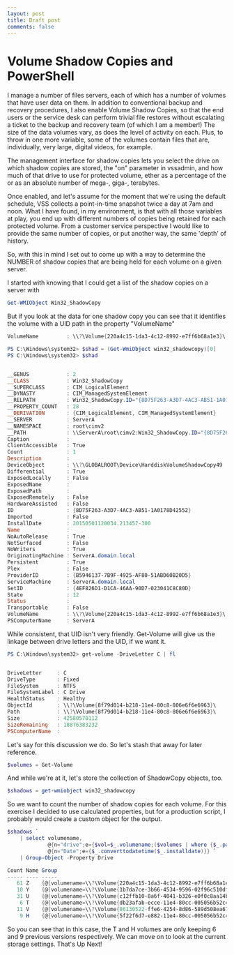 ```yaml
---
layout: post
title: Draft post
comments: false
---
```


# Volume Shadow Copies and PowerShell
I manage a number of files servers, each of which has a number of volumes that have user data on them.  In addition to conventional backup and recovery procedures, I also enable Volume Shadow Copies, so that the end users or the service desk can perform trivial file restores without escalating a ticket to the backup and recovery team (of which I am a member!)  The size of the data volumes vary, as does the level of activity on each.  Plus, to throw in one more variable, some of the volumes contain files that are, individually, very large, digital videos, for example.

The management interface for shadow copies lets you select the drive on which shadow copies are stored, the "on" parameter in vssadmin, and how much of that drive to use for protected volume, ether as a percentage of the or as an absolute number of mega-, giga-, terabytes. 

Once enabled, and let's assume for the moment that we're using the default schedule, VSS collects a point-in-time snapshot twice a day at 7am and noon.  What I have found, in my environment, is that with all those variables at play, you  end up with different numbers of copies being retained for each protected volume.  From a customer service perspective I would like to provide the same number of copies, or put another way, the same 'depth' of history.

So, with this in mind I set out to come up with a way to determine the NUMBER of shadow copies that are being held for each volume on a given server. 

I started with knowing that I could get a list of the shadow copies on a server with

```powershell
Get-WMIObject Win32_ShadowCopy
```

But if you look at the data for one shadow copy you can see that it identifies the volume with a UID path in the property "VolumeName"
```powershell
VolumeName         : \\?\Volume{220a4c15-1da3-4c12-8992-e7ff6b68a1e3}\

PS C:\Windows\system32> $shad = (Get-WmiObject win32_shadowcopy)[0]
PS C:\Windows\system32> $shad


__GENUS            : 2
__CLASS            : Win32_ShadowCopy
__SUPERCLASS       : CIM_LogicalElement
__DYNASTY          : CIM_ManagedSystemElement
__RELPATH          : Win32_ShadowCopy.ID="{8D75F263-A3D7-4AC3-AB51-1A0178D42552}"
__PROPERTY_COUNT   : 28
__DERIVATION       : {CIM_LogicalElement, CIM_ManagedSystemElement}
__SERVER           : ServerA
__NAMESPACE        : root\cimv2
__PATH             : \\ServerA\root\cimv2:Win32_ShadowCopy.ID="{8D75F263-A3D7-4AC3-AB51-1A0178D42552}"
Caption            :
ClientAccessible   : True
Count              : 1
Description        :
DeviceObject       : \\?\GLOBALROOT\Device\HarddiskVolumeShadowCopy49
Differential       : True
ExposedLocally     : False
ExposedName        :
ExposedPath        :
ExposedRemotely    : False
HardwareAssisted   : False
ID                 : {8D75F263-A3D7-4AC3-AB51-1A0178D42552}
Imported           : False
InstallDate        : 20150501120034.213457-300
Name               :
NoAutoRelease      : True
NotSurfaced        : False
NoWriters          : True
OriginatingMachine : ServerA.domain.local
Persistent         : True
Plex               : False
ProviderID         : {B5946137-7B9F-4925-AF80-51ABD60B20D5}
ServiceMachine     : ServerA.domain.local
SetID              : {4EF826D1-D1CA-46AA-90D7-023041C8C80D}
State              : 12
Status             :
Transportable      : False
VolumeName         : \\?\Volume{220a4c15-1da3-4c12-8992-e7ff6b68a1e3}\
PSComputerName     : ServerA
```
While consistent, that UID isn't very friendly.  Get-Volume will give us the linkage between drive letters and the UID, if we want it. 
```powershell
PS C:\Windows\system32> get-volume -DriveLetter C | fl


DriveLetter     : C
DriveType       : Fixed
FileSystem      : NTFS
FileSystemLabel : C Drive
HealthStatus    : Healthy
ObjectId        : \\?\Volume{8f79d014-b218-11e4-80c8-806e6f6e6963}\
Path            : \\?\Volume{8f79d014-b218-11e4-80c8-806e6f6e6963}\
Size            : 42580570112
SizeRemaining   : 18876383232
PSComputerName  : 
```

Let's say for this discussion we do.  So let's stash that away for later reference.
  
```powershell
$volumes = Get-Volume
```

And while we're at it, let's store the collection of ShadowCopy objects, too.  
```powershell
$shadows = get-wmiobject win32_shadowcopy
```

So we want to count the number of shadow copies for each volume. For this exercise I decided to use calculated properties, but for a production script, I probably would create a custom object for the output.
```powershell
$shadows `
    | select volumename,
             @{n="drive";e={$vol=$_.volumename;($volumes | where {$_.path -eq $vol}).DriveLetter}},
             @{n="Date";e={$_.converttodatetime($_.installdate)}} `
    | Group-Object -Property Drive

Count Name Group                                                                                                             
----- ---- -----                                                                                                             
   61 Z    {@{volumename=\\?\Volume{220a4c15-1da3-4c12-8992-e7ff6b68a1e3}\; drive=Z; Date=5/1/20...
   10 Y    {@{volumename=\\?\Volume{1b7da7ce-3b66-4534-9596-02f96c510df6}\; drive=Y; Date=6/8/20...
   31 U    {@{volumename=\\?\Volume{c12ffb10-8a6f-4041-b326-e0f0c8aa14b2}\; drive=U; Date=5/22/2...
    6 T    {@{volumename=\\?\Volume{db23afab-ecce-11e4-80cc-005056b52c40}\; drive=T; Date=6/10/2...
   11 V    {@{volumename=\\?\Volume{86130522-ffe6-4254-8d86-589d508ea67b}\; drive=V; Date=6/5/20...
    9 H    {@{volumename=\\?\Volume{5f22f6d7-e882-11e4-80cc-005056b52c40}\; drive=H; Date=6/8/20...
```

So you can see that in this case, the T and H volumes are only keeping 6 and 9 previous versions respectively. We can move on to look at the current storage settings. That's Up Next!